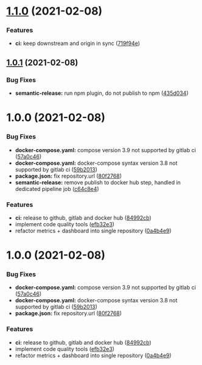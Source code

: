 # [1.1.0](https://github.com/cogment/cogment-dashboard/compare/v1.0.1...v1.1.0) (2021-02-08)


### Features

* **ci:** keep downstream and origin in sync ([719f94e](https://github.com/cogment/cogment-dashboard/commit/719f94ee8e20dfca158d64b844f057f7d38af274))

## [1.0.1](https://github.com/cogment/cogment-dashboard/compare/v1.0.0...v1.0.1) (2021-02-08)


### Bug Fixes

* **semantic-release:** run npm plugin, do not publish to npm ([435d034](https://github.com/cogment/cogment-dashboard/commit/435d034903cb94a46e9490ee383b09d10f8a8e9c))

# 1.0.0 (2021-02-08)


### Bug Fixes

* **docker-compose.yaml:** compose version 3.9 not supported by gitlab ci ([57a0c46](https://github.com/cogment/cogment-dashboard/commit/57a0c467d2e801451df05a96741dedee2247a4cb))
* **docker-compose.yaml:** docker-compose syntax version 3.8 not supported by gitlab ci ([59b2013](https://github.com/cogment/cogment-dashboard/commit/59b201347ea3d5388a2dac235490493138b9bdab))
* **package.json:** fix repository.url ([80f2768](https://github.com/cogment/cogment-dashboard/commit/80f27686a70443670975b9d5d22a459ee443f7e2))
* **semantic-release:** remove publish to docker hub step, handled in dedicated pipeline job ([c64c8e4](https://github.com/cogment/cogment-dashboard/commit/c64c8e4d746214643a2e4e4fdac2ed9da023eff7))


### Features

* **ci:** release to github, gitlab and docker hub ([84992cb](https://github.com/cogment/cogment-dashboard/commit/84992cb327574bbc0acbb2e903d04dcf67c307b7))
* implement code quality tools ([efb32e3](https://github.com/cogment/cogment-dashboard/commit/efb32e3c56d8bb56a5c07e4fa5418569ee547e9d))
* refactor metrics + dashboard into single repository ([0a4b4e9](https://github.com/cogment/cogment-dashboard/commit/0a4b4e95fc52afeff5a04344d60d91f2b6c70c9e))

# 1.0.0 (2021-02-08)

### Bug Fixes

- **docker-compose.yaml:** compose version 3.9 not supported by gitlab ci ([57a0c46](https://github.com/cogment/cogment-dashboard/commit/57a0c467d2e801451df05a96741dedee2247a4cb))
- **docker-compose.yaml:** docker-compose syntax version 3.8 not supported by gitlab ci ([59b2013](https://github.com/cogment/cogment-dashboard/commit/59b201347ea3d5388a2dac235490493138b9bdab))
- **package.json:** fix repository.url ([80f2768](https://github.com/cogment/cogment-dashboard/commit/80f27686a70443670975b9d5d22a459ee443f7e2))

### Features

- **ci:** release to github, gitlab and docker hub ([84992cb](https://github.com/cogment/cogment-dashboard/commit/84992cb327574bbc0acbb2e903d04dcf67c307b7))
- implement code quality tools ([efb32e3](https://github.com/cogment/cogment-dashboard/commit/efb32e3c56d8bb56a5c07e4fa5418569ee547e9d))
- refactor metrics + dashboard into single repository ([0a4b4e9](https://github.com/cogment/cogment-dashboard/commit/0a4b4e95fc52afeff5a04344d60d91f2b6c70c9e))
